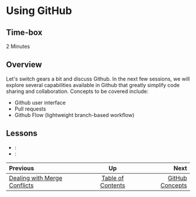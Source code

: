 # Using GitHub


## Time-box

2 Minutes


## Overview

Let's switch gears a bit and discuss Github. In the next few sessions, we will explore several capabilities available in Github that greatly simplify code sharing and collaboration. Concepts to be covered include:

* Github user interface
* Pull requests
* Github Flow (lightweight branch-based workflow)


## Lessons

* [<lesson title>](./<filename>.md): <objective of lesson>
* [<lesson title>](./<filename>.md): <objective of lesson>

| Previous | Up | Next |
|:---------|:---:|-----:|
| [Dealing with Merge Conflicts](./git_merge_conflicts.md) | [Table of Contents](./README.md) | [GitHub Concepts](./github_concepts.md) |

